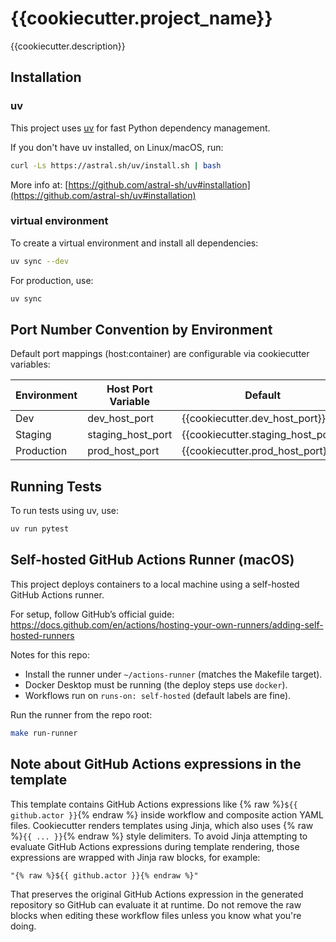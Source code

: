 # {{cookiecutter.project_name}}

{{cookiecutter.description}}

## Installation

### uv
This project uses [uv](https://github.com/astral-sh/uv) for fast Python dependency management.

If you don't have uv installed, on Linux/macOS, run:
```sh
curl -Ls https://astral.sh/uv/install.sh | bash
```
More info at:
[https://github.com/astral-sh/uv#installation](https://github.com/astral-sh/uv#installation)


### virtual environment
To create a virtual environment and install all dependencies:

```sh
uv sync --dev
```

For production, use:

```sh
uv sync
```


## Port Number Convention by Environment

Default port mappings (host:container) are configurable via cookiecutter variables:

| Environment | Host Port Variable              | Default | Container Port (app_port) |
|-------------|---------------------------------|---------|---------------------------|
| Dev         | dev_host_port                   | {{cookiecutter.dev_host_port}} | {{cookiecutter.app_port}} |
| Staging     | staging_host_port               | {{cookiecutter.staging_host_port}} | {{cookiecutter.app_port}} |
| Production  | prod_host_port                  | {{cookiecutter.prod_host_port}} | {{cookiecutter.app_port}} |


## Running Tests

To run tests using uv, use:
```sh
uv run pytest
```

## Self-hosted GitHub Actions Runner (macOS)

This project deploys containers to a local machine using a self-hosted GitHub Actions runner.

For setup, follow GitHub’s official guide: https://docs.github.com/en/actions/hosting-your-own-runners/adding-self-hosted-runners

Notes for this repo:
- Install the runner under `~/actions-runner` (matches the Makefile target).
- Docker Desktop must be running (the deploy steps use `docker`).
- Workflows run on `runs-on: self-hosted` (default labels are fine).

Run the runner from the repo root:

```bash
make run-runner
```

## Note about GitHub Actions expressions in the template

This template contains GitHub Actions expressions like {% raw %}`${{ github.actor }}`{% endraw %} inside workflow
and composite action YAML files. Cookiecutter renders templates using Jinja, which also
uses {% raw %}`{{ ... }}`{% endraw %} style delimiters. To avoid Jinja attempting to evaluate GitHub Actions
expressions during template rendering, those expressions are wrapped with Jinja raw
blocks, for example:

	"{% raw %}${{ github.actor }}{% endraw %}"

That preserves the original GitHub Actions expression in the generated repository so
GitHub can evaluate it at runtime. Do not remove the raw blocks when editing these
workflow files unless you know what you're doing.